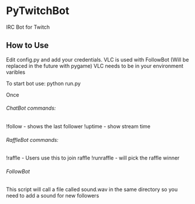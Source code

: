 # PyTwitchBot
IRC Bot for Twitch

## How to Use
Edit config.py and add your credentials.
VLC is used with FollowBot (Will be replaced in the future with pygame)
VLC needs to be in your environment varibles

To start bot use:
  python run.py


Once 

###### ChatBot commands:
!follow - shows the last follower
!uptime - show stream time

###### RaffleBot commands:
!raffle - Users use this to join raffle
!runraffle - will pick the raffle winner


###### FollowBot
This script will call a file called sound.wav in the same directory so you need to add a sound for new followers
